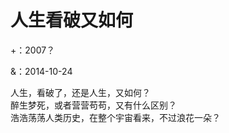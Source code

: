 # 人生看破又如何
+：2007？

&：2014-10-24  

人生，看破了，还是人生，又如何？  
醉生梦死，或者营营苟苟，又有什么区别？  
浩浩荡荡人类历史，在整个宇宙看来，不过浪花一朵？